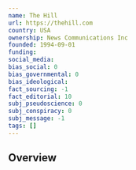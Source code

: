 ```yaml
---
name: The Hill
url: https://thehill.com
country: USA
ownership: News Communications Inc
founded: 1994-09-01
funding:
social_media:
bias_social: 0
bias_governmental: 0
bias_ideological:
fact_sourcing: -1
fact_editorial: 10
subj_pseudoscience: 0
subj_conspiracy: 0
subj_message: -1
tags: []
---
```


## Overview
